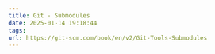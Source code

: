 ```yaml
---
title: Git - Submodules
date: 2025-01-14 19:18:44
tags: 
url: https://git-scm.com/book/en/v2/Git-Tools-Submodules
---
```



